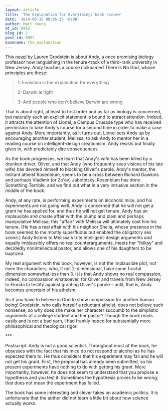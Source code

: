 ```yaml
---
layout: article
title: 'The Explanation for Everything: book review'
date: '2014-05-15 09:06:35 -0700'
author: Matt Young
mt_id: 6952
blog_id: 2
post_id: 6952
basename: the_explanation
---
```

This [novel](http://www.amazon.com/The-Explanation-Everything-A-Novel/dp/1616201126) by Lauren Grodstein is about Andy, a once promising biology professor now languishing in the tenure-track of a third-rank university in New Jersey. Andy teaches a course nicknamed There Is No God, whose principles are these:

> 1: Evolution is the explanation for everything
> 
> 2: Darwin is right
> 
> 3: And people who don't believe Darwin are wrong

That is about right, at least to first order and as far as biology is concerned, but naturally such an explicit statement is bound to attract attention. Indeed, it attracts the attention of Lionel, a Campus Crusade type who has received permission to take Andy's course for a second time in order to make a case against Andy. More importantly, as it turns out, Lionel sets Andy up by encouraging another student, Melissa, to ask Andy to mentor her in a reading course on intelligent-design creationism. Andy resists but finally gives in, with predictably dire consequences.

As the book progresses, we learn that Andy's wife has been killed by a drunken driver, Oliver, and that Andy (who frequently sees visions of his late wife) has devoted himself to blocking Oliver's parole. Andy's mentor, the militant atheist Rosenblum, seems to be a cross between Richard Dawkins and perhaps Vladimir  (or Ze'ev) Jabotinsky.  Rosenblum has done Something Terrible, and we find out what in a very intrusive section in the middle of the book.

Andy, at any rate, is performing experiments on alcoholic mice, and his experiments are not going well. Andy is concerned that he will not get a grant he has applied for, and thus he will not get tenure. Andy has an implausible and chaste affair with the plump and plain and perhaps manipulative Melissa; this "affair" with Melissa will ultimately cost him his tenure. (He has a real affair with his neighbor Sheila, whose presence in the book seemed to me mostly superfluous but enabled the obligatory sex scene.)  Andy listens to Melissa's trite intelligent-design arguments and equally implausibly offers no real counterarguments, meets her "folksy" and decidedly nonintellectual pastor, and allows one of his daughters to be baptized. 

My real argument with this book, however, is not the implausible plot, not even the characters, who, if not 2-dimensional, have some fractal dimension somewhat less than 3. It is that Andy shows no real compassion, indeed, no compassion whatsoever, for Oliver and travels from New Jersey to Florida to testify against granting Oliver's parole &ndash; until, that is, Andy becomes uncertain of his atheism. 

As if you have to believe in God to show compassion for another human being! Grodstein, who calls herself a [reluctant atheist](http://www.bookbrowse.com/author_interviews/full/index.cfm/author_number/2282/lauren-grodstein), does not believe such nonsense, so why does she make her character succumb to the simplistic arguments of a college student and her pastor? Though the book reads easily and is not a bad yarn, I had frankly hoped for substantially more philosophical and theological rigor.

\*\*\*

Postscript.  Andy is not a good scientist. Throughout most of the book, he obsesses with the fact that his mice do not respond to alcohol as he has expected them to. He thus considers that his experiment may fail and he will not get his grant. First, the proposal has already been submitted, so his present experiments have nothing to do with getting his grant. More importantly, however, he does not seem to understand that you propose a hypothesis and you test it. Sometimes the hypothesis proves to be wrong; that does not mean the experiment has failed.

The book has some interesting and clever takes on academic politics. It is unfortunate that the author did not learn a little bit about how science actually works.
